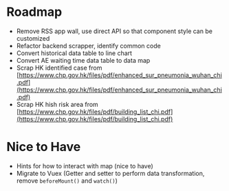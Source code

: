 # Roadmap #
* Remove RSS app wall, use direct API so that component style can be customized
* Refactor backend scrapper, identify common code
* Convert historical data table to line chart
* Convert AE waiting time data table to data map
* Scrap HK identified case from [https://www.chp.gov.hk/files/pdf/enhanced_sur_pneumonia_wuhan_chi.pdf](https://www.chp.gov.hk/files/pdf/enhanced_sur_pneumonia_wuhan_chi.pdf)
* Scrap HK hish risk area from [https://www.chp.gov.hk/files/pdf/building_list_chi.pdf](https://www.chp.gov.hk/files/pdf/building_list_chi.pdf)

# Nice to Have #
* Hints for how to interact with map (nice to have)
* Migrate to Vuex (Getter and setter to perform data transformation, remove `beforeMount()` and `watch()`)
